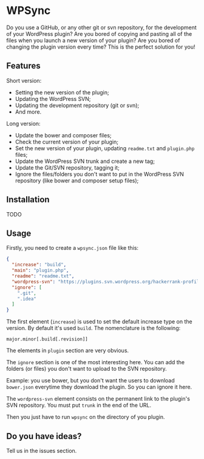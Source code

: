 # WPSync

Do you use a GitHub, or any other git or svn repository, for the development of your WordPress plugin? Are you bored of copying and pasting all of the files when you launch a new version of your plugin? Are you bored of changing the plugin version every time? This is the perfect solution for you!

## Features

Short version:

* Setting the new version of the plugin;
* Updating the WordPress SVN;
* Updating the development repository (git or svn);
* And more.

Long version:

* Update the bower and composer files;
* Check the current version of your plugin;
* Set the new version of your plugin, updating ```readme.txt``` and ```plugin.php``` files;
* Update the WordPress SVN trunk and create a new tag;
* Update the Git/SVN repository, tagging it;
* Ignore the files/folders you don't want to put in the WordPress SVN repository (like bower and composer setup files);

## Installation

TODO

## Usage

Firstly, you need to create a ```wpsync.json``` file like this:

```json
{
  "increase": "build",
  "main": "plugin.php",
  "readme": "readme.txt",
  "wordpress-svn": "https://plugins.svn.wordpress.org/hackerrank-profile-widget/",
  "ignore": [
    ".git",
    ".idea"
  ]
}
```

The first element (```increase```) is used to set the default increase type on the version. By default it's used ```build```. The nomenclature is the following:

```
major.minor[.build[.revision]]
```

The elements in ```plugin``` section are very obvious.

The ```ignore``` section is one of the most interesting here. You can add the folders (or files) you don't want to upload to the SVN repository.

Example: you use bower, but you don't want the users to download ```bower.json``` everytime they download the plugin. So you can ignore it here.

The ```wordpress-svn``` element consists on the permanent link to the plugin's SVN repository. You must put ```trunk``` in the end of the URL.

Then you just have to run ```wpsync``` on the directory of you plugin.

## Do you have ideas?

Tell us in the issues section.
